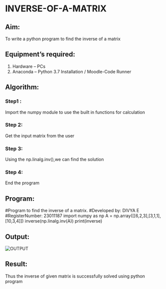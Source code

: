 # INVERSE-OF-A-MATRIX
## Aim:
To write a python program to find the inverse of a matrix
## Equipment’s required:
1. 	Hardware – PCs
2. 	Anaconda – Python 3.7 Installation / Moodle-Code Runner
## Algorithm:
### Step1 : 
Import the numpy module to use the built in functions for calculation
### Step 2:
Get the input matrix from the user
### Step 3:
Using the np.linalg.inv(),we can find the solution
### Step 4: 
End the program
## Program:
#Program to find the inverse of a matrix.
#Developed by: DIVYA E
#RegisterNumber: 23011187
import numpy as np
A = np.array([[6,2,3],[3,1,1],[10,3,4]])
inverse(np.linalg.inv(A))
print(inverse)
## Output:
![OUTPUT](https://github.com/DHIVYA050430/INVERSE-OF-A-MATRIX/assets/147141546/2aa8615c-bd48-42bf-bcf4-8b38ed47336c)


## Result:
Thus the inverse of given matrix is successfully solved using python program

